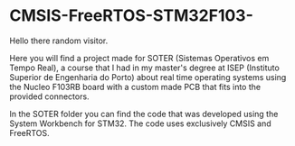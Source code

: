# CMSIS-FreeRTOS-STM32F103-

Hello there random visitor.

Here you will find a project made for SOTER (Sistemas Operativos em Tempo Real), a course that I had in my master's degree at ISEP (Instituto Superior de Engenharia do Porto) about real time operating systems using the Nucleo F103RB board with a custom made PCB that fits into the provided connectors.

In the SOTER folder you can find the code that was developed using the System Workbench for STM32. The code uses exclusively CMSIS and FreeRTOS.
